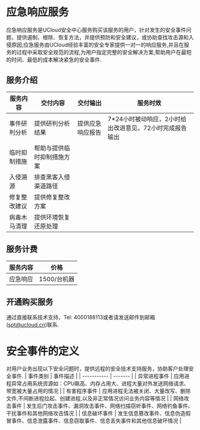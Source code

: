 # 应急响应服务
应急响应服务是UCloud安全中心服务购买该服务的用户，针对发生的安全事件问题，提供遏制、根除、恢复方法，并提供预防和安全建议，或协助查找攻击源和入侵原因;应急服务由UCloud经验丰富的安全专家提供一对一的响应服务,并且在服务的过程中采取安全规范的流程,为用户指定完整的安全解决方案,帮助用户在最短的时间、最低的成本解决紧急的安全事件.

## 服务介绍
| 服务内容    | 交付内容    | 交付输出    | 服务时效    |
| ----------- | -------     | ----------- | -------     |
| 事件研判分析  | 提供研判分析结果| 提供应急响应报告 | 7*24小时被动响应，2小时给出改进意见，72小时完成报告输出 |
| 临时抑制措施   | 帮助与提供临时抑制措施方案 |  |     |
| 入侵溯源   | 排查黑客入侵渠道路径 |  |      |
| 修复整改建议   | 提供修复整改方案 |  |      |
| 病毒木马清理   | 提供环境恢复还原处理 |  |      |

## 服务计费
| 服务内容 | 价格 |
| -------- | ---- |
| 应急响应 | 1500/台机器 |

## 开通购买服务
通过直接联系技术支持，Tel: 4000188113或者请发送邮件到邮箱(spt@ucloud.cn)联系.


# 安全事件的定义
对用户业务出现以下安全问题时，提供远程的安全技术支持服务，协助客户处理安全事件.
| 事件类别         | 事件描述    |
| -----------      | -------     |
| 异常进程事件      | 应用进程异常占用系统资源如：CPU飙高、内存占用大、进程大量对外发送网络请求、带宽被大量占用的情况 |
| 有害程序事件      | 应用进程无法被关闭、大量改写、删除文件,不间断进程拉起、创建进程,以及非正常情况访问业务内容等情况 |
| 网络攻击事件      | 发生后门攻击事件、漏洞攻击事件、网络扫描窃听事件、网络钓鱼事件、干扰事件和其他网络攻击情况 |
| 信息破坏事件      | 发生信息篡改事件、信息伪造假冒事件、信息泄露事件、信息窃取事件、信息丢失事件和其他信息破坏情况 |
